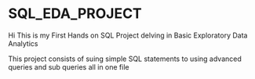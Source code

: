 # SQL_EDA_PROJECT
Hi This is my First Hands on SQL Project delving in Basic Exploratory Data Analytics

This project consists of suing simple SQL statements to using advanced queries and sub queries all in one file


